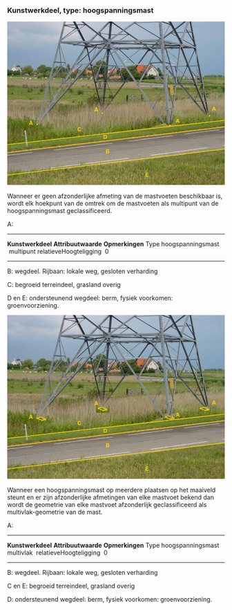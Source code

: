<div>

### Kunstwerkdeel, type: hoogspanningsmast

![](media/image80.jpg)

Wanneer er geen afzonderlijke afmeting van de mastvoeten beschikbaar is,
wordt elk hoekpunt van de omtrek om de mastvoeten als multipunt van de
hoogspanningsmast geclassificeerd.

A:

  ------------------------ --------------------- -----------------
  **Kunstwerkdeel**        **Attribuutwaarde**   **Opmerkingen**
  Type                     hoogspanningsmast      multipunt
  relatieveHoogteligging    0                    
  ------------------------ --------------------- -----------------

B: wegdeel. Rijbaan: lokale weg, gesloten verharding

C: begroeid terreindeel, grasland overig

D en E: ondersteunend wegdeel: berm, fysiek voorkomen: groenvoorziening.

![](media/image81.jpg)

Wanneer een hoogspanningsmast op meerdere plaatsen op het maaiveld
steunt en er zijn afzonderlijke afmetingen van elke mastvoet bekend dan
wordt de geometrie van elke mastvoet afzonderlijk geclassificeerd als
multivlak-geometrie van de mast.

A:

  ------------------------ --------------------- -----------------
  **Kunstwerkdeel**        **Attribuutwaarde**   **Opmerkingen**
  Type                     hoogspanningsmast     multivlak 
  relatieveHoogteligging    0                    
  ------------------------ --------------------- -----------------

B: wegdeel. Rijbaan: lokale weg, gesloten verharding

C en E: begroeid terreindeel, grasland overig

D: ondersteunend wegdeel: berm, fysiek voorkomen: groenvoorziening.

</div>
